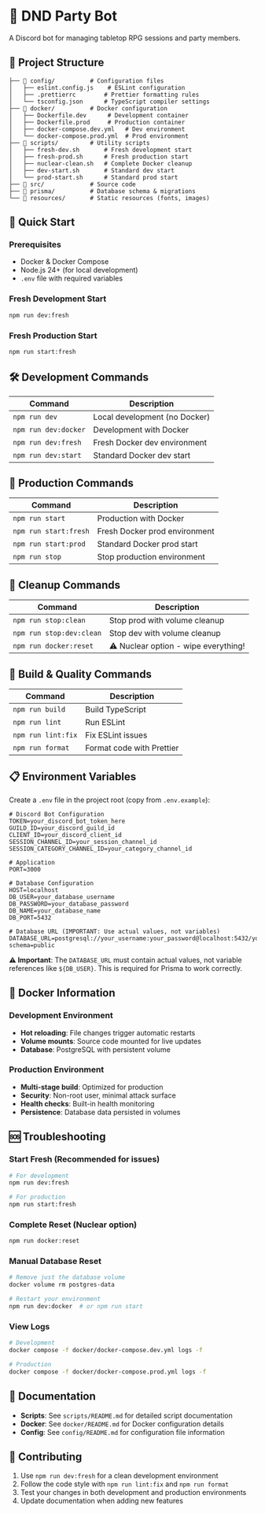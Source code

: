 # 🎲 DND Party Bot

A Discord bot for managing tabletop RPG sessions and party members.

## 📁 Project Structure

```
├── 📁 config/          # Configuration files
│   ├── eslint.config.js    # ESLint configuration
│   ├── .prettierrc        # Prettier formatting rules
│   └── tsconfig.json      # TypeScript compiler settings
├── 📁 docker/          # Docker configuration
│   ├── Dockerfile.dev      # Development container
│   ├── Dockerfile.prod     # Production container
│   ├── docker-compose.dev.yml   # Dev environment
│   └── docker-compose.prod.yml  # Prod environment
├── 📁 scripts/         # Utility scripts
│   ├── fresh-dev.sh       # Fresh development start
│   ├── fresh-prod.sh      # Fresh production start
│   ├── nuclear-clean.sh   # Complete Docker cleanup
│   ├── dev-start.sh       # Standard dev start
│   └── prod-start.sh      # Standard prod start
├── 📁 src/             # Source code
├── 📁 prisma/          # Database schema & migrations
└── 📁 resources/       # Static resources (fonts, images)
```

## 🚀 Quick Start

### Prerequisites
- Docker & Docker Compose
- Node.js 24+ (for local development)
- `.env` file with required variables

### Fresh Development Start
```bash
npm run dev:fresh
```

### Fresh Production Start
```bash
npm run start:fresh
```

## 🛠️ Development Commands

| Command | Description |
|---------|-------------|
| `npm run dev` | Local development (no Docker) |
| `npm run dev:docker` | Development with Docker |
| `npm run dev:fresh` | Fresh Docker dev environment |
| `npm run dev:start` | Standard Docker dev start |

## 🚀 Production Commands

| Command | Description |
|---------|-------------|
| `npm run start` | Production with Docker |
| `npm run start:fresh` | Fresh Docker prod environment |
| `npm run start:prod` | Standard Docker prod start |
| `npm run stop` | Stop production environment |

## 🧹 Cleanup Commands

| Command | Description |
|---------|-------------|
| `npm run stop:clean` | Stop prod with volume cleanup |
| `npm run stop:dev:clean` | Stop dev with volume cleanup |
| `npm run docker:reset` | ⚠️ Nuclear option - wipe everything! |

## 🔧 Build & Quality Commands

| Command | Description |
|---------|-------------|
| `npm run build` | Build TypeScript |
| `npm run lint` | Run ESLint |
| `npm run lint:fix` | Fix ESLint issues |
| `npm run format` | Format code with Prettier |

## 📋 Environment Variables

Create a `.env` file in the project root (copy from `.env.example`):

```env
# Discord Bot Configuration
TOKEN=your_discord_bot_token_here
GUILD_ID=your_discord_guild_id
CLIENT_ID=your_discord_client_id
SESSION_CHANNEL_ID=your_session_channel_id
SESSION_CATEGORY_CHANNEL_ID=your_category_channel_id

# Application
PORT=3000

# Database Configuration
HOST=localhost
DB_USER=your_database_username
DB_PASSWORD=your_database_password
DB_NAME=your_database_name
DB_PORT=5432

# Database URL (IMPORTANT: Use actual values, not variables)
DATABASE_URL=postgresql://your_username:your_password@localhost:5432/your_database?schema=public
```

**⚠️ Important**: The `DATABASE_URL` must contain actual values, not variable references like `${DB_USER}`. This is required for Prisma to work correctly.

## 🐳 Docker Information

### Development Environment
- **Hot reloading**: File changes trigger automatic restarts
- **Volume mounts**: Source code mounted for live updates
- **Database**: PostgreSQL with persistent volume

### Production Environment
- **Multi-stage build**: Optimized for production
- **Security**: Non-root user, minimal attack surface
- **Health checks**: Built-in health monitoring
- **Persistence**: Database data persisted in volumes

## 🆘 Troubleshooting

### Start Fresh (Recommended for issues)
```bash
# For development
npm run dev:fresh

# For production  
npm run start:fresh
```

### Complete Reset (Nuclear option)
```bash
npm run docker:reset
```

### Manual Database Reset
```bash
# Remove just the database volume
docker volume rm postgres-data

# Restart your environment
npm run dev:docker  # or npm run start
```

### View Logs
```bash
# Development
docker compose -f docker/docker-compose.dev.yml logs -f

# Production
docker compose -f docker/docker-compose.prod.yml logs -f
```

## 📖 Documentation

- **Scripts**: See `scripts/README.md` for detailed script documentation
- **Docker**: See `docker/README.md` for Docker configuration details
- **Config**: See `config/README.md` for configuration file information

## 🤝 Contributing

1. Use `npm run dev:fresh` for a clean development environment
2. Follow the code style with `npm run lint:fix` and `npm run format`
3. Test your changes in both development and production environments
4. Update documentation when adding new features
